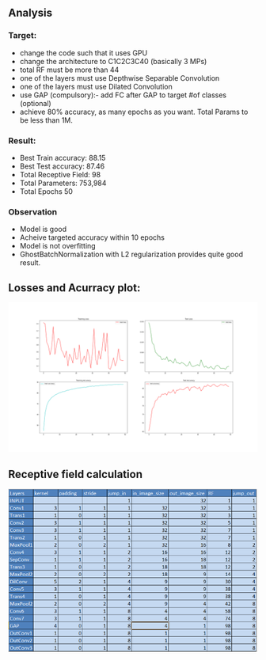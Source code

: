 ## Analysis

### Target:
- change the code such that it uses GPU
- change the architecture to C1C2C3C40 (basically 3 MPs)
- total RF must be more than 44
- one of the layers must use Depthwise Separable Convolution
- one of the layers must use Dilated Convolution
- use GAP (compulsory):- add FC after GAP to target #of classes (optional)
- achieve 80% accuracy, as many epochs as you want. Total Params to be less than 1M. 


### Result:
- Best Train accuracy: 88.15
- Best Test accuracy: 87.46
- Total Receptive Field: 98
- Total Parameters: 753,984
- Total Epochs 50

### Observation
- Model is good
- Acheive targeted accuracy within 10 epochs
- Model is not overfitting
- GhostBatchNormalization with L2 regularization provides quite good result.


## Losses and Acurracy plot:
![](https://github.com/RaviVaishnav20/TSAI-EVA5/blob/master/Session%207%20-%20Advanced%20Convolutions/images/cifar_10_plot.png)

## Receptive field calculation
![](https://github.com/RaviVaishnav20/TSAI-EVA5/blob/master/Session%207%20-%20Advanced%20Convolutions/images/Cifar10_RF.PNG)

